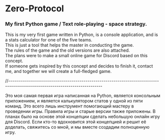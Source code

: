 # Zero-Protocol
### My first Python game / Text role-playing - space strategy.

This is my very first game written in Python, is a console application, and is a stats calculator for one of the five teams. <br>
This is just a tool that helps the master in conducting the game.<br>
The rules of the game and the old versions are also attached.<br>
The plans were to make a small online game for Discord based on this concept.<br>
If someone gets inspired by this concept and decides to finish it, contact me, and together we will create a full-fledged game.<br>

//-----------------------------------------------------------------------------------------------------------------------------

Это моя самая первая игра написанная на Python, является консольным приложением, и является калькулятором статов у одной из пяти команд. 
Это всего лишь инструмент помогающий мастеру в проведении игры.
Правила игры и старые версии также приложены.
В планах было на основе этой концепции сделать небольшую онлайн игру для Discord.
Если кто-то вдохновится этой концепцией и решит её доделать, свяжитесь со мной, и мы вместе создадим полноценную игру.
